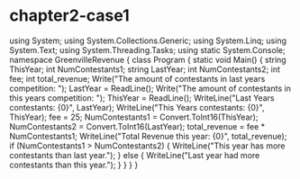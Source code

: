 # chapter2-case1
using System;
using System.Collections.Generic;
using System.Linq;
using System.Text;
using System.Threading.Tasks;
using static System.Console;
namespace GreenvilleRevenue
{
    class Program
    {
        static void Main()
        {
            string ThisYear;
            int NumContestants1;
            string LastYear;
            int NumContestants2;
            int fee;
            int total_revenue;
            Write("The amount of contestants in last years competition: ");
            LastYear = ReadLine();
            Write("The amount of contestants in this years competition: ");
            ThisYear = ReadLine();
            WriteLine("Last Years contestants: {0}", LastYear);
            WriteLine("This Years contestants: {0}", ThisYear);
            fee = 25;
            NumContestants1 = Convert.ToInt16(ThisYear);
            NumContestants2 = Convert.ToInt16(LastYear);
            total_revenue = fee * NumContestants1;
            WriteLine("Total Revenue this year: {0}", total_revenue);
            if (NumContestants1 > NumContestants2)
                {
                WriteLine("This year has more contestants than last year.");
                }
            else
                {
                WriteLine("Last year had more contestants than this year.");
            }
        }
    }
}
